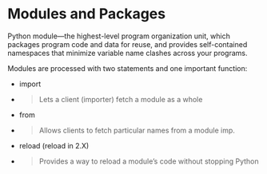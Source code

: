 



# Modules and Packages

Python module—the highest-level program organization unit, which packages program code and data for reuse, and provides self-contained namespaces that minimize variable name clashes across your programs.

Modules are processed with two statements and one important function:

- import 

- > Lets a client (importer) fetch a module as a whole 

- from


- > Allows clients to fetch particular names from a module imp.

- reload (reload in 2.X)


- > Provides a way to reload a module’s code without stopping Python

